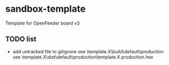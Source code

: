 # sandbox-template

Template for OpenFeeder board v3


## TODO list

- add untracked file to gitignore
  see \template.X\build\default\production
  see \template.X\dist\default\production\template.X.production.hex
